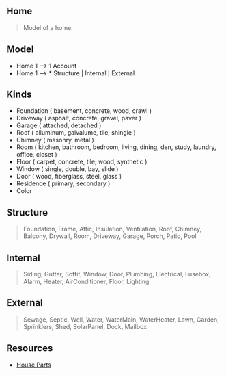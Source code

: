 Home
----
>Model of a home.

Model
-----
* Home 1 --> 1 Account
* Home 1 --> * Structure | Internal | External

Kinds
-----
* Foundation ( basement, concrete, wood, crawl )
* Driveway ( asphalt, concrete, gravel, paver )
* Garage ( attached, detached )
* Roof ( alluminum, galvalume, tile, shingle )
* Chimney ( masonry, metal )
* Room ( kitchen, bathroom, bedroom, living, dining, den, study, laundry, office, closet )
* Floor ( carpet, concrete, tile, wood, synthetic )
* Window ( single, double, bay, slide )
* Door ( wood, fiberglass, steel, glass )
* Residence ( primary, secondary )
* Color

Structure
---------
>Foundation, Frame, Attic, Insulation, Ventilation, Roof, Chimney, Balcony, Drywall,
>Room, Driveway, Garage, Porch, Patio, Pool

Internal
--------
>Siding, Gutter, Soffit, Window, Door, Plumbing, Electrical, Fusebox, Alarm, Heater,
>AirConditioner, Floor, Lighting

External
--------
>Sewage, Septic, Well, Water, WaterMain, WaterHeater, Lawn, Garden, Sprinklers, Shed,
>SolarPanel, Dock, Mailbox

Resources
---------
* [House Parts](https://www.hippo.com/learn-center/parts-of-a-house)